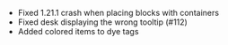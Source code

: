 - Fixed 1.21.1 crash when placing blocks with containers
- Fixed desk displaying the wrong tooltip (#112)
- Added colored items to dye tags